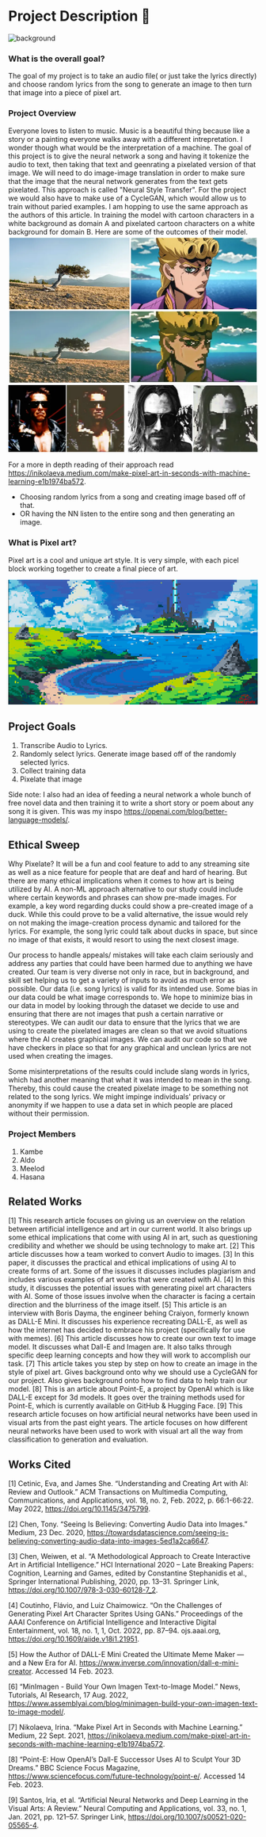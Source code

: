 # Project Description 🦄
![background](background.gif)

### What is the overall goal?
The goal of my project is to take an audio file( or just take the lyrics directly) and choose random lyrics from the song to generate an image to then turn that image into a piece of pixel art.

### Project Overview
Everyone loves to listen to music. Music is a beautiful thing because like a story or a painting everyone walks away with a different intrepretation. I wonder though what would be the interpretation of a machine. The goal of this project is to give the neural network a song and having it tokenize the audio to text, then taking that text and geenrating a pixelated version of that image. We will need to do image-image translation in order to make sure that the image that the neural network generates from the text gets pixelated. This approach is called "Neural Style Transfer". For the project we would also have to make use of a CycleGAN, which would allow us to train without paried examples. I am hopping to use the same approach as the authors of this article. In training the model with cartoon characters in a white background as domain A and pixelated cartoon characters on a white background for domain B. Here are some of the outcomes of their model.
![3](img3.png) ![4](img4.png)

For a more in depth reading of their approach read https://inikolaeva.medium.com/make-pixel-art-in-seconds-with-machine-learning-e1b1974ba572.

- Choosing random lyrics from a song and creating image based off of that.
- OR having the NN listen to the entire song and then generating an image.


### What is Pixel art?
Pixel art is a cool and unique art style. It is very simple, with each picel block working together to create a final piece of art.

![1](img1.png)

## Project Goals
1. Transcribe Audio to Lyrics.
2. Randomly select lyrics. Generate image based off of the randomly selected lyrics.
3. Collect training data 
4. Pixelate that image

Side note: I also had an idea of feeding a neural network a whole bunch of free novel data and then training it to write a short story or poem about any song it is given. This was my inspo https://openai.com/blog/better-language-models/.

## Ethical Sweep
Why Pixelate? It will be a fun and cool feature to add to any streaming site as well as a nice feature for people that are deaf and hard of hearing. But there are many ethical implications when it comes to how art is being utilized by AI.
A non-ML approach alternative to our study could include where certain keywords and phrases can show pre-made images. For example, a key word regarding ducks could show a pre-created image of a duck. While this could prove to be a valid alternative, the issue would rely on not making the image-creation process dynamic and tailored for the lyrics. For example, the song lyric could talk about ducks in space, but since no image of that exists, it would resort to using the next closest image.

Our process to handle appeals/ mistakes will take each claim seriously and address any parties that could have been harmed due to anything we have created. Our team is very diverse not only in race, but in background, and skill set helping us to get a variety of inputs to avoid as much error as possible. Our data (i.e. song lyrics) is valid for its intended use. Some bias in our data could be what image corresponds to. We hope to minimize bias in our data in model by looking through the dataset we decide to use and ensuring that there are not images that push a certain narrative or stereotypes. We can audit our data to ensure that the lyrics that we are using to create the pixelated images are clean so that we avoid situations where the AI creates graphical images. We can audit our code so that we have checkers in place so that for any graphical and unclean lyrics are not used when creating the images.

Some misinterpretations of the results could include slang words in lyrics, which had another meaning that what it was intended to mean in the song. Thereby, this could cause the created pixelate image to be something not related to the song lyrics. We might impinge individuals' privacy or anonymity if we happen to use a data set in which people are placed without their permission.


### Project Members
1. Kambe
2. Aldo 
3. Meelod 
4. Hasana 

## Related Works
[1] This research article focuses on giving us an overview on the relation between artificial intelligence and art in our current world. It also brings up some ethical implications that come with using AI in art, such as questioning credibility and whether we should be using technology to make art.
[2] This article discusses how a team worked to convert Audio to images.
[3] In this paper, it discusses the practical and ethical implications of using AI to create forms of art. Some of the issues it discusses includes plagiarism and includes various examples of art works that were created with AI.
[4] In this study, it discusses the potential issues with generating pixel art characters with AI. Some of those issues involve when the character is facing a certain direction and the blurriness of the image itself.
[5] This article is an interview with Boris Dayma, the engineer behing Craiyon, formerly known as DALL-E Mini. It discusses his experience recreating DALL-E, as well as how the internet has decided to embrace his project (specifically for use with memes).
[6] This article discusses how to create our own text to image model. It discusses what Dall-E and Imagen are. It also talks through specific deep learning concepts and how they will work to accomplish our task.
[7] This article takes you step by step on how to create an image in the style of pixel art. Gives background onto why we should use a CycleGAN for our project. Also gives background onto how to find data to help train our model.
[8] This is an article about Point-E, a project by OpenAI which is like DALL-E except for 3d models. It goes over the training methods used for Point-E, which is currently available on GitHub & Hugging Face.
[9] This research article focuses on how artificial neural networks have been used in visual arts from the past eight years. The article focuses on how different neural networks have been used to work with visual art all the way from classification to generation and evaluation.



## Works Cited
[1] Cetinic, Eva, and James She. “Understanding and Creating Art with AI: Review and Outlook.” ACM Transactions on Multimedia Computing, Communications, and Applications, vol. 18, no. 2, Feb. 2022, p. 66:1-66:22. May 2022, https://doi.org/10.1145/3475799.

[2] Chen, Tony. “Seeing Is Believing: Converting Audio Data into Images.” Medium, 23 Dec. 2020, https://towardsdatascience.com/seeing-is-believing-converting-audio-data-into-images-5ed1a2ca6647.

[3] Chen, Weiwen, et al. “A Methodological Approach to Create Interactive Art in Artificial Intelligence.” HCI International 2020 – Late Breaking Papers: Cognition, Learning and Games, edited by Constantine Stephanidis et al., Springer International Publishing, 2020, pp. 13–31. Springer Link, https://doi.org/10.1007/978-3-030-60128-7_2.

[4] Coutinho, Flávio, and Luiz Chaimowicz. “On the Challenges of Generating Pixel Art Character Sprites Using GANs.” Proceedings of the AAAI Conference on Artificial Intelligence and Interactive Digital Entertainment, vol. 18, no. 1, 1, Oct. 2022, pp. 87–94. ojs.aaai.org, https://doi.org/10.1609/aiide.v18i1.21951.

[5] How the Author of DALL-E Mini Created the Ultimate Meme Maker — and a New Era for AI. https://www.inverse.com/innovation/dall-e-mini-creator. Accessed 14 Feb. 2023.

[6] “MinImagen - Build Your Own Imagen Text-to-Image Model.” News, Tutorials, AI Research, 17 Aug. 2022, https://www.assemblyai.com/blog/minimagen-build-your-own-imagen-text-to-image-model/.

[7] Nikolaeva, Irina. “Make Pixel Art in Seconds with Machine Learning.” Medium, 22 Sept. 2021, https://inikolaeva.medium.com/make-pixel-art-in-seconds-with-machine-learning-e1b1974ba572.

[8] “Point-E: How OpenAI’s Dall-E Successor Uses AI to Sculpt Your 3D Dreams.” BBC Science Focus Magazine, https://www.sciencefocus.com/future-technology/point-e/. Accessed 14 Feb. 2023.

[9] Santos, Iria, et al. “Artificial Neural Networks and Deep Learning in the Visual Arts: A Review.” Neural Computing and Applications, vol. 33, no. 1, Jan. 2021, pp. 121–57. Springer Link, https://doi.org/10.1007/s00521-020-05565-4.
